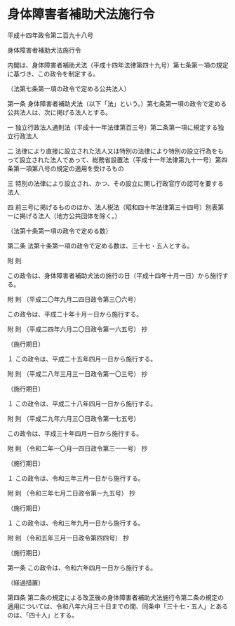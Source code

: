# 身体障害者補助犬法施行令

平成十四年政令第二百九十八号

身体障害者補助犬法施行令

内閣は、身体障害者補助犬法（平成十四年法律第四十九号）第七条第一項の規定に基づき、この政令を制定する。

（法第七条第一項の政令で定める公共法人）

第一条 身体障害者補助犬法（以下「法」という。）第七条第一項の政令で定める公共法人は、次に掲げる法人とする。

一 独立行政法人通則法（平成十一年法律第百三号）第二条第一項に規定する独立行政法人

二 法律により直接に設立された法人又は特別の法律により特別の設立行為をもって設立された法人であって、総務省設置法（平成十一年法律第九十一号）第四条第一項第八号の規定の適用を受けるもの

三 特別の法律により設立され、かつ、その設立に関し行政官庁の認可を要する法人

四 前三号に掲げるもののほか、法人税法（昭和四十年法律第三十四号）別表第一に掲げる法人（地方公共団体を除く。）

（法第十条第一項の政令で定める数）

第二条 法第十条第一項の政令で定める数は、三十七・五人とする。

附 則

この政令は、身体障害者補助犬法の施行の日（平成十四年十月一日）から施行する。

附 則 （平成二〇年九月二四日政令第三〇六号）

この政令は、平成二十年十月一日から施行する。

附 則 （平成二四年六月二〇日政令第一六五号） 抄

（施行期日）

１ この政令は、平成二十五年四月一日から施行する。

附 則 （平成二八年三月三一日政令第一〇三号） 抄

（施行期日）

１ この政令は、平成二十八年四月一日から施行する。

附 則 （平成二九年六月三〇日政令第一七五号）

この政令は、平成三十年四月一日から施行する。

附 則 （令和二年一〇月一四日政令第三一一号） 抄

（施行期日）

１ この政令は、令和三年三月一日から施行する。

附 則 （令和三年七月二日政令第一九五号） 抄

（施行期日）

１ この政令は、令和三年九月一日から施行する。

附 則 （令和五年三月一日政令第四四号） 抄

（施行期日）

第一条 この政令は、令和六年四月一日から施行する。

（経過措置）

第四条 第二条の規定による改正後の身体障害者補助犬法施行令第二条の規定の適用については、令和八年六月三十日までの間、同条中「三十七・五人」とあるのは、「四十人」とする。
